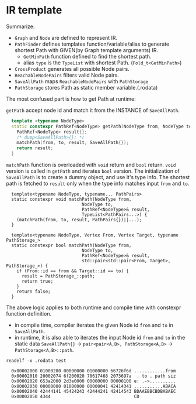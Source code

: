 # IR template
Summarize:
- `Graph` and `Node` are defined to represent IR.
- `PathFinder` defines templates function/variable/alias to generate shortest Path with GIVEN(by Graph template arguments) IR.
  - `GetMinPath` function defined to find the shortest path.
  - alias `type` is the `TypeList` with shortest Path. (`Fold_t<GetMinPath>`)
- `CrossProduct` generates all possible Node pairs.
- `ReachableNodePairs` filters valid Node pairs.
- `SaveAllPath` maps `ReachableNodePairs` with `PathStorage`
- `PathStorage` stores Path as static member variable.(.rodata)

The most confused part is how to get Path at runtime:

`getPath` accept node id and match it from the INSTANCE of `SaveAllPath`.


```cpp
  template <typename NodeType>
  static constexpr PathRef<NodeType> getPath(NodeType from, NodeType to) {
    PathRef<NodeType> result{};
    /* dump<SaveAllPath>{}; */
    matchPath(from, to, result, SaveAllPath{});
    return result;
  }
```


`matchPath` function is overloaded with `void` return and `bool` return. `void` version
is called in `getPath` and iterates `bool` version.
The initialization of `SaveAllPath` is to create a dummy object, and use it's type info.
The shortest path is fetched to `result` only when the type info matches input `from` and `to`.
```
  template<typename NodeType, typename... PathPairs>
  static constexpr void matchPath(NodeType from,
                             NodeType to,
                             PathRef<NodeType>& result,
                             TypeList<PathPairs...>) {
    (matchPath(from, to, result, PathPairs{})||...);
  }

  template<typename NodeType, Vertex From, Vertex Target, typename PathStorage_>
  static constexpr bool matchPath(NodeType from,
                             NodeType to,
                             PathRef<NodeType>& result,
                             std::pair<std::pair<From, Target>, PathStorage_>) {
    if (From::id == from && Target::id == to) {
      result = PathStorage_::path;
      return true;
    }
    return false;
  }
```

The above logic applies to both runtime and compile time with constexpr function definition.
- in compile time, compiler iterates the given Node id `from` and `to` in `SaveAllPath`.
- in runtime, it is also able to iterates the input Node id `from` and `to` in the static data  `SaveAllPath{}` ->  `pair<pair<A,B>, PathStorage<A,B>` -> `PathStorage<A,B>::path`.

```
readelf -x .rodata test

  0x00002000 01000200 00000000 01000000 66726f6d ............from
  0x00002010 20002074 6f200020 70617468 2073697a  . to . path siz
  0x00002020 653a2000 2d3e0000 00000000 00000100 e: .->..........
  0x00002030 00000000 01000000 00000041 42414341 ...........ABACA
  0x00002040 42444141 45424243 42444241 42414543 BDAAEBBCBDBABAEC
  0x00002050 4344                                CD
```

